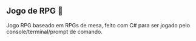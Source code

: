 ## Jogo de RPG 🦄

Jogo RPG baseado em RPGs de mesa, feito com C# para ser jogado pelo console/terminal/prompt de comando.
